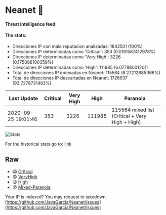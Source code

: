# Neanet :hocho:
#### Threat intelligence feed
#### The stats:

- Direcciones IP con mala reputacion analizadas: 1842501 (100%)
- Direcciones IP determinadas como 'Critical':  353 (0.0191587412978%)
- Direcciones IP determinadas como 'Very High':  3226 (0.175088100359%)
- Direcciones IP determinadas como 'High':  111985 (6.07788001201)
- Total de direcciones IP indexadas en Neanet:  115564 (6.27212685366%)
- Total de direcciones IP descartadas en Neanet:  1726937 (93.7278731463%)

| Last Update | Critical | Very High | High | Paranoia |
| --- | --- | --- | --- | --- |
| 2020-09-25 19:01:46 | 353 | 3226 | 111985 | 115564 mixed list (Critical + Very High + High)|

![Stats](https://docs.google.com/spreadsheets/d/e/2PACX-1vSnaNMIXVabIpDJjufMlzH7poXnshF3mgd8Is1g9ytUEzVsP5my4Trn8f-xkoLLQ38xpL3HtmUexLo6/pubchart?oid=501124687&format=image)

For the historical stats go to: [link](/stats.csv)
## Raw
- :scream: [Critical](https://raw.githubusercontent.com/JavaGarcia/Neanet/master/blacklists/neanet_critical.txt)
- :fearful: [VeryHigh](https://raw.githubusercontent.com/JavaGarcia/Neanet/master/blacklists/neanet_veryHigh.txtt)
- :frowning: [High](https://raw.githubusercontent.com/JavaGarcia/Neanet/master/blacklists/neanet_high.txt)
- :dizzy_face: [Mixed-Paranoia](https://raw.githubusercontent.com/JavaGarcia/Neanet/master/blacklists/neanet_all.txt)


Your IP is indexed? You may request to takedown. [https://github.com/JavaGarcia/Neanet/issues](https://github.com/JavaGarcia/Neanet/issues)




















































































































































































































































































































































































































































































































































































































































































































































































































































































































































































































































